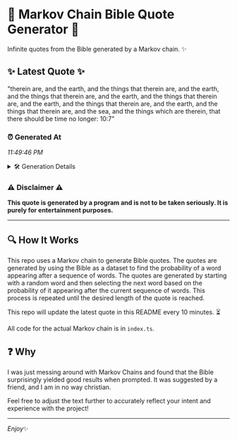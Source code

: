 # 📖 Markov Chain Bible Quote Generator 📖

Infinite quotes from the Bible generated by a Markov chain. ✨

## ✨ Latest Quote ✨
"therein are, and the earth, and the things that therein are, and the earth, and the things that therein are, and the earth, and the things that therein are, and the earth, and the things that therein are, and the earth, and the things that therein are, and the sea, and the things which are therein, that there should be time no longer: 10:7"

### ⏰ Generated At
*11:49:46 PM*

<details>
    <summary>🛠️ Generation Details</summary>
    <p>
        <strong>🌱 Seed:</strong> therein<br>
        <strong>🔄 Iterations:</strong> 63<br>
        <strong>📜 Context History:</strong><br>[ therein ]: are,<br>[ therein, are, ]: and<br>[ therein, are,, and ]: the<br>[ therein, are,, and, the ]: earth,<br>[ therein, are,, and, the, earth, ]: and<br>[ therein, are,, and, the, earth,, and ]: the<br>[ are,, and, the, earth,, and, the ]: things<br>[ and, the, earth,, and, the, things ]: that<br>[ the, earth,, and, the, things, that ]: therein<br>[ earth,, and, the, things, that, therein ]: are,<br>[ and, the, things, that, therein, are, ]: and<br>[ the, things, that, therein, are,, and ]: the<br>[ things, that, therein, are,, and, the ]: earth,<br>[ that, therein, are,, and, the, earth, ]: and<br>[ therein, are,, and, the, earth,, and ]: the<br>[ are,, and, the, earth,, and, the ]: things<br>[ and, the, earth,, and, the, things ]: that<br>[ the, earth,, and, the, things, that ]: therein<br>[ earth,, and, the, things, that, therein ]: are,<br>[ and, the, things, that, therein, are, ]: and<br>[ the, things, that, therein, are,, and ]: the<br>[ things, that, therein, are,, and, the ]: earth,<br>[ that, therein, are,, and, the, earth, ]: and<br>[ therein, are,, and, the, earth,, and ]: the<br>[ are,, and, the, earth,, and, the ]: things<br>[ and, the, earth,, and, the, things ]: that<br>[ the, earth,, and, the, things, that ]: therein<br>[ earth,, and, the, things, that, therein ]: are,<br>[ and, the, things, that, therein, are, ]: and<br>[ the, things, that, therein, are,, and ]: the<br>[ things, that, therein, are,, and, the ]: earth,<br>[ that, therein, are,, and, the, earth, ]: and<br>[ therein, are,, and, the, earth,, and ]: the<br>[ are,, and, the, earth,, and, the ]: things<br>[ and, the, earth,, and, the, things ]: that<br>[ the, earth,, and, the, things, that ]: therein<br>[ earth,, and, the, things, that, therein ]: are,<br>[ and, the, things, that, therein, are, ]: and<br>[ the, things, that, therein, are,, and ]: the<br>[ things, that, therein, are,, and, the ]: earth,<br>[ that, therein, are,, and, the, earth, ]: and<br>[ therein, are,, and, the, earth,, and ]: the<br>[ are,, and, the, earth,, and, the ]: things<br>[ and, the, earth,, and, the, things ]: that<br>[ the, earth,, and, the, things, that ]: therein<br>[ earth,, and, the, things, that, therein ]: are,<br>[ and, the, things, that, therein, are, ]: and<br>[ the, things, that, therein, are,, and ]: the<br>[ things, that, therein, are,, and, the ]: sea,<br>[ that, therein, are,, and, the, sea, ]: and<br>[ therein, are,, and, the, sea,, and ]: the<br>[ are,, and, the, sea,, and, the ]: things<br>[ and, the, sea,, and, the, things ]: which<br>[ the, sea,, and, the, things, which ]: are<br>[ sea,, and, the, things, which, are ]: therein,<br>[ and, the, things, which, are, therein, ]: that<br>[ the, things, which, are, therein,, that ]: there<br>[ things, which, are, therein,, that, there ]: should<br>[ which, are, therein,, that, there, should ]: be<br>[ are, therein,, that, there, should, be ]: time<br>[ therein,, that, there, should, be, time ]: no<br>[ that, there, should, be, time, no ]: longer:<br>[ there, should, be, time, no, longer: ]: 10:7<br>
    </p>
</details>

### ⚠️ Disclaimer ⚠️
**This quote is generated by a program and is not to be taken seriously. It is purely for entertainment purposes.**

---

## 🔍 How It Works

This repo uses a Markov chain to generate Bible quotes. The quotes are generated by using the Bible as a dataset to find the probability of a word appearing after a sequence of words. The quotes are generated by starting with a random word and then selecting the next word based on the probability of it appearing after the current sequence of words. This process is repeated until the desired length of the quote is reached.

This repo will update the latest quote in this README every 10 minutes. ⏳

All code for the actual Markov chain is in `index.ts`.

## ❓ Why

I was just messing around with Markov Chains and found that the Bible surprisingly yielded good results when prompted. 
It was suggested by a friend, and I am in no way christian.

Feel free to adjust the text further to accurately reflect your intent and experience with the project!

---

*Enjoy*✨
